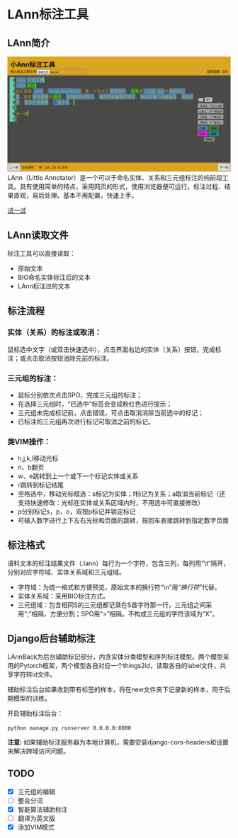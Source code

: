 # LAnn标注工具

## LAnn简介
![演示视频](https://github.com/Freeshman/LAnn/blob/master/example.gif)
LAnn（Little Annotator）是一个可以于命名实体、关系和三元组标注的纯前段工具。具有使用简单的特点，采用网页的形式，使用浏览器便可运行。标注过程、结果直观，易后处理。基本不用配置，快速上手。

[试一试](https://freeshman.github.io/LAnn/LittleAnn.html)

## LAnn读取文件
标注工具可以直接读取：
- 原始文本
- BIO命名实体标注后的文本
- LAnn标注过的文本
## 标注流程
### 实体（关系）的标注或取消：
鼠标选中文字（或双击快速选中），点击界面右边的实体（关系）按钮，完成标注；或点击取消按钮消除先前的标注。
### 三元组的标注：
- 鼠标分别依次点击SPO，完成三元组的标注；
- 在选择三元组时，“已选中”标签会变成粉红色进行提示；
- 三元组未完成标记前，点击错误，可点击取消消除当前选中的标记；
- 已标注的三元组再次进行标记可取消之前的标记。

### 类VIM操作：
- h,j,k,l移动光标
- n、b翻页
- w、e跳转到上一个或下一个标记实体或关系
- r跳转到标记结尾
- 空格选中，移动光标框选：s标记为实体；f标记为关系；a取消当前标记（还支持快速修改：光标在实体或关系区域内时，不用选中可直接修改）
- p分别标记s，p，o，双按p标记并锁定标记
- 可输入数字进行上下左右光标和页面的跳转，按回车直接跳转到指定数字页面
## 标注格式
语料文本的标注结果文件（.lann）每行为一个字符，包含三列，每列用”\t“隔开，分别对应字符域、实体关系域和三元组域。

- 字符域：为统一格式和方便预览，原始文本的换行符“\n”用“_换行符_”代替。
- 实体关系域：采用BIO标注方式。
- 三元组域：包含相同S的三元组都记录在S首字符那一行，三元组之间采用“;”相隔，方便分割；SPO用“>”相隔。不构成三元组的字符该域为“X”。
## Django后台辅助标注
LAnnBack为后台辅助标记部分，内含实体分类模型和序列标注模型。两个模型采用的Pytorch框架，两个模型各自对应一个things2id，读取各自的label文件，共享字符转id文件。

辅助标注后台如果收到带有标签的样本，将在new文件夹下记录新的样本，用于后期模型的训练。

开启辅助标注后台：

`python manage.py runserver 0.0.0.0:8000`

**注意:** 如果辅助标注服务器为本地计算机，需要安装django-cors-headers和设置来解决跨域访问问题。

## TODO

- [x] 三元组的编辑
- [ ] 整合分词
- [x] 智能算法辅助标注
- [ ] 翻译为英文版
- [x] 添加VIM模式
